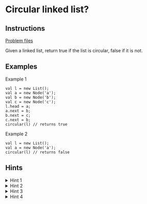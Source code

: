 # Circular linked list?

## Instructions
[Problem files](.)

Given a linked list, return true if the list is circular, false if it is not.

## Examples
Example 1
```
val l = new List();
val a = new Node('a');
val b = new Node('b');
val c = new Node('c');
l.head = a;
a.next = b;
b.next = c;
c.next = b;
circular(l) // returns true
```

Example 2
```
val l = new List();
val a = new Node('a');
circular(l) // returns false
```

## Hints
<details>
  <summary>Hint 1</summary>
   We should use more then one variable to store values that are retrieved during iteration (two pointer solution)
</details>

<details>
  <summary>Hint 2</summary>
  Name of these variables should be `slow` and `fast`
</details>

<details>
  <summary>Hint 3</summary>
  Assign next node to `slow` variable in every iteration
</details>

<details>
  <summary>Hint 4</summary>
  Assign next node of next node to `fast` variable in every iteration
</details>



